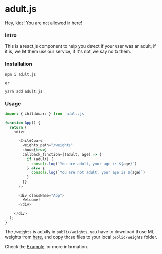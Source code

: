 # adult.js
Hey, kids! You are not allowed in here!


### Intro
This is a react.js component to help you detect if your user was an adult, if it is, we let them use our service, if it's not, we say no to them.

### Installation
```
npm i adult.js

or

yarn add adult.js
```

### Usage
```js
import { ChildGuard } from 'adult.js'

function App() {
  return (
    <div>

      <ChildGuard
        weights_path="/weights"
        show={true}
        callback_function={(adult, age) => {
          if (adult) {
            console.log(`You are adult, your age is ${age}`)
          } else {
            console.log(`You are not adult, your age is ${age}`)
          }
        }}
      />

      <div className="App">
        Welcome!
      </div>

    </div>
  );
}
```

The `/weights` is actully in `public/weights`, you have to download those ML weights from [here](https://github.com/yingshaoxo/adult.js/tree/master/example/public/weights), and copy those files to your local `public/weights` folder.

Check the [Example](https://github.com/yingshaoxo/adult.js/tree/master/example) for more information.

